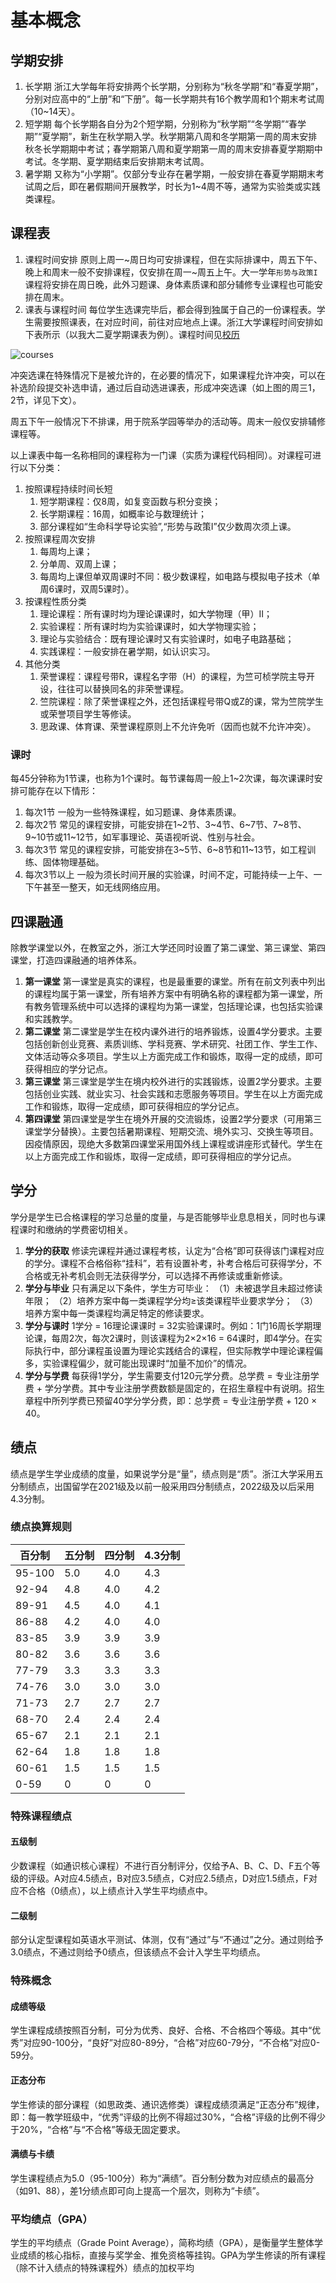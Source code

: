 # 基本概念

<!-- 原版本中的本科生涯部分这里不再复现，主观上我并不想过于强调这个社会时钟。 -->

## 学期安排

1. 长学期
浙江大学每年将安排两个长学期，分别称为“秋冬学期”和“春夏学期”，分别对应高中的“上册”和“下册”。每一长学期共有16个教学周和1个期末考试周（10~14天）。
2. 短学期
每个长学期各自分为2个短学期，分别称为“秋学期”“冬学期”“春学期”“夏学期”，新生在秋学期入学。秋学期第八周和冬学期第一周的周末安排秋冬长学期期中考试；春学期第八周和夏学期第一周的周末安排春夏学期期中考试。冬学期、夏学期结束后安排期末考试周。
3. 暑学期
又称为“小学期”。仅部分专业存在暑学期，一般安排在春夏学期期末考试周之后，即在暑假期间开展教学，时长为1~4周不等，通常为实验类或实践类课程。

## 课程表

1. 课程时间安排
原则上周一~周日均可安排课程，但在实际排课中，周五下午、晚上和周末一般不安排课程，仅安排在周一~周五上午。大一学年`形势与政策I`课程将安排在周日晚，此外习题课、身体素质课和部分辅修专业课程也可能安排在周末。
2. 课表与课程时间
每位学生选课完毕后，都会得到独属于自己的一份课程表。学生需要按照课表，在对应时间，前往对应地点上课。浙江大学课程时间安排如下表所示（以我大二夏学期课表为例）。课程时间见[校历](../assets/calendar.pdf)

![courses](../assets/courses.webp)

冲突选课在特殊情况下是被允许的，在必要的情况下，如果课程允许冲突，可以在补选阶段提交补选申请，通过后自动选进课表，形成冲突选课（如上图的周三1，2节，详见下文）。

周五下午一般情况下不排课，用于院系学园等举办的活动等。周末一般仅安排辅修课程等。

以上课表中每一名称相同的课程称为一门课（实质为课程代码相同）。对课程可进行以下分类：

1. 按照课程持续时间长短
    1. 短学期课程：仅8周，如复变函数与积分变换；
    2. 长学期课程：16周，如概率论与数理统计；
    3. 部分课程如“生命科学导论实验”,“形势与政策I”仅少数周次须上课。
2. 按照课程周次安排
    1. 每周均上课；
    2. 分单周、双周上课；
    3. 每周均上课但单双周课时不同：极少数课程，如电路与模拟电子技术（单周6课时，双周5课时）。
3. 按课程性质分类
    1. 理论课程：所有课时均为理论课课时，如大学物理（甲）II；
    2. 实验课程：所有课时均为实验课课时，如大学物理实验；
    3. 理论与实验结合：既有理论课时又有实验课时，如电子电路基础；
    4. 实践课程：一般安排在暑学期，如认识实习。
4. 其他分类
    1. 荣誉课程：课程号带R，课程名字带（H）的课程，为竺可桢学院主导开设，往往可以替换同名的非荣誉课程。
    2. 竺院课程：除了荣誉课程之外，还包括课程号带Q或Z的课，常为竺院学生或荣誉项目学生等修读。
    3. 思政课、体育课、荣誉课程原则上不允许免听（因而也就不允许冲突）。

### 课时

每45分钟称为1节课，也称为1个课时。每节课每周一般上1~2次课，每次课课时安排可能存在以下情形：

1. 每次1节
一般为一些特殊课程，如习题课、身体素质课。
2. 每次2节
常见的课程安排，可能安排在1~2节、3~4节、6~7节、7~8节、9~10节或11~12节，如军事理论、英语视听说、性别与社会。
3. 每次3节
常见的课程安排，可能安排在3~5节、6~8节和11~13节，如工程训练、固体物理基础。
4. 每次3节以上
一般为须长时间开展的实验课，时间不定，可能持续一上午、一下午甚至一整天，如无线网络应用。

## 四课融通

除教学课堂以外，在教室之外，浙江大学还同时设置了第二课堂、第三课堂、第四课堂，打造四课融通的培养体系。

1. **第一课堂**
第一课堂是真实的课程，也是最重要的课堂。所有在前文列表中列出的课程均属于第一课堂，所有培养方案中有明确名称的课程都为第一课堂，所有教务管理系统中可以选择的课程均为第一课堂，包括理论课，也包括实验课和实践教学。
2. **第二课堂**
第二课堂是学生在校内课外进行的培养锻炼，设置4学分要求。主要包括创新创业竞赛、素质训练、学科竞赛、学术研究、社团工作、学生工作、文体活动等众多项目。学生以上方面完成工作和锻炼，取得一定的成绩，即可获得相应的学分记点。
3. **第三课堂**
第三课堂是学生在境内校外进行的实践锻炼，设置2学分要求。主要包括创业实践、就业实习、社会实践和志愿服务等项目。学生在以上方面完成工作和锻炼，取得一定成绩，即可获得相应的学分记点。
4. **第四课堂**
第四课堂是学生在境外开展的交流锻炼，设置2学分要求（可用第三课堂学分替换）。主要包括暑期课程、短期交流、境外实习、交换生等项目。因疫情原因，现绝大多数第四课堂采用国外线上课程或讲座形式替代。学生在以上方面完成工作和锻炼，取得一定成绩，即可获得相应的学分记点。

## 学分

学分是学生已合格课程的学习总量的度量，与是否能够毕业息息相关，同时也与课程课时和缴纳的学费密切相关。

1. **学分的获取**
修读完课程并通过课程考核，认定为“合格”即可获得该门课程对应的学分。课程不合格俗称“挂科”，若有设置补考，补考合格后可获得学分，不合格或无补考机会则无法获得学分，可以选择不再修读或重新修读。
2. **学分与毕业**
只有满足以下条件，学生方可毕业：
（1）未被退学且未超过修读年限；
（2）培养方案中每一类课程学分均≥该类课程毕业要求学分；
（3）培养方案中每一类课程均满足特定的修读要求。
3. **学分与课时**
1学分 = 16理论课课时 = 32实验课课时。例如：1门16周长学期理论课，每周2次，每次2课时，则该课程为2×2×16 = 64课时，即4学分。在实际执行中，部分课程虽设置为理论实践结合的课程，但实际教学中理论课程偏多，实验课程偏少，就可能出现课时“加量不加价”的情况。
4. **学分与学费**
每获得1学分，学生需要支付120元学分费。总学费 = 专业注册学费 + 学分学费。其中专业注册学费数额是固定的，在招生章程中有说明。招生章程中所列学费已预留40学分学分费，即：总学费 = 专业注册学费 + 120 × 40。

## 绩点

绩点是学生学业成绩的度量，如果说学分是“量”，绩点则是“质”。浙江大学采用五分制绩点，出国留学在2021级及以前一般采用四分制绩点，2022级及以后采用4.3分制。

### 绩点换算规则

|百分制 |五分制|      四分制      |4.3分制|
|-|-|-|-|
|95-100      |5.0|      4.0      |4.3     |
|92-94      |4.8|      4.0      |4.2      |
|89-91      |4.5|      4.0      |4.1      |
|86-88      |4.2|      4.0      |4.0      |
|83-85      |3.9|      3.9      |3.9      |
|80-82      |3.6|      3.6      |3.6      |
|77-79      |3.3|      3.3      |3.3      |
| 74-76   |   3.0    |3.0   |   3.0|
|71-73    |  2.7     | 2.7  |    2.7|
|68-70    |  2.4     | 2.4  |    2.4|
|65-67    |  2.1     |2.1   |   2.1|
|62-64    |  1.8     |1.8   |   1.8|
|60-61    |  1.5     | 1.5  |    1.5|
|0-59     | 0        |0     | 0|

### 特殊课程绩点

#### 五级制

少数课程（如通识核心课程）不进行百分制评分，仅给予A、B、C、D、F五个等级的评级。A对应4.5绩点，B对应3.5绩点，C对应2.5绩点，D对应1.5绩点，F对应不合格（0绩点），以上绩点计入学生平均绩点中。

#### 二级制

部分认定型课程如英语水平测试、体测，仅有“通过”与“不通过”之分。通过则给予3.0绩点，不通过则给予0绩点，但该绩点不会计入学生平均绩点。

### 特殊概念

#### 成绩等级

学生课程成绩按照百分制，可分为优秀、良好、合格、不合格四个等级。其中“优秀”对应90-100分，“良好”对应80-89分，“合格”对应60-79分，“不合格”对应0-59分。

#### 正态分布

学生修读的部分课程（如思政类、通识选修类）课程成绩须满足“正态分布”规律，即：每一教学班级中，“优秀”评级的比例不得超过30%，“合格”评级的比例不得少于20%，“合格”与“不合格”等级无固定要求。

#### 满绩与卡绩

学生课程绩点为5.0（95-100分）称为“满绩”。百分制分数为对应绩点的最高分（如91、88），差1分绩点即可向上提高一个层次，则称为“卡绩”。

### 平均绩点（GPA）

学生的平均绩点（Grade Point Average），简称均绩（GPA），是衡量学生整体学业成绩的核心指标，直接与奖学金、推免资格等挂钩。GPA为学生修读的所有课程（除不计入绩点的特殊课程外）绩点的加权平均
